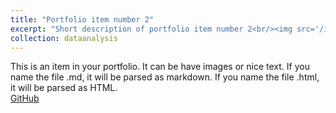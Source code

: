 ```yaml
---
title: "Portfolio item number 2"
excerpt: "Short description of portfolio item number 2<br/><img src='/images/500x300.png'>"
collection: dataanalysis
---
```


This is an item in your portfolio. It can be have images or nice text. If you name the file .md, it will be parsed as markdown. If you name the file .html, it will be parsed as HTML. 
<br/>
[GitHub](https://github.com)

